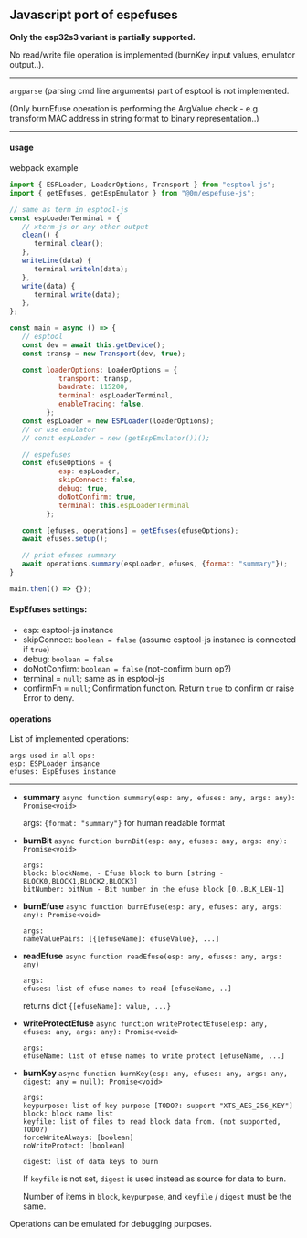 ## Javascript port of espefuses

**Only the esp32s3 variant is partially supported.**

No read/write file operation is implemented (burnKey input values, emulator output..).

---

`argparse` (parsing cmd line arguments) part of esptool is not implemented.

(Only burnEfuse operation is performing the ArgValue check - e.g. transform MAC address in string format to binary representation..)

---

#### usage

webpack example

```javascript
import { ESPLoader, LoaderOptions, Transport } from "esptool-js";
import { getEfuses, getEspEmulator } from "@0m/espefuse-js";

// same as term in esptool-js
const espLoaderTerminal = {  
   // xterm-js or any other output                                                  
   clean() {                                                                    
      terminal.clear();                                                  
   },                                                                           
   writeLine(data) {                                                            
      terminal.writeln(data);                                            
   },                                                                           
   write(data) {                                                                
      terminal.write(data);                                              
   },
};

const main = async () => {
   // esptool
   const dev = await this.getDevice();
   const transp = new Transport(dev, true);

   const loaderOptions: LoaderOptions = {                                     
            transport: transp,                                                  
            baudrate: 115200,                                                 
            terminal: espLoaderTerminal,                                        
            enableTracing: false,                                                    
         };
   const espLoader = new ESPLoader(loaderOptions);
   // or use emulator
   // const espLoader = new (getEspEmulator())();

   // espefuses
   const efuseOptions = {
            esp: espLoader,
            skipConnect: false,                                
            debug: true,
            doNotConfirm: true,
            terminal: this.espLoaderTerminal
         };

   const [efuses, operations] = getEfuses(efuseOptions);
   await efuses.setup();

   // print efuses summary
   await operations.summary(espLoader, efuses, {format: "summary"});
}

main.then(() => {});

```

#### EspEfuses settings:

 - esp: esptool-js instance
 - skipConnect: `boolean = false` (assume esptool-js instance is connected if `true`)
 - debug: `boolean = false`
 - doNotConfirm: `boolean = false` (not-confirm burn op?)
 - terminal = `null`; same as in esptool-js
 - confirmFn = `null`; Confirmation function. Return `true` to confirm or raise Error to deny. 

#### operations

List of implemented operations:

```
args used in all ops:
esp: ESPLoader insance
efuses: EspEfuses instance
```

---

 - **summary** `async function summary(esp: any, efuses: any, args: any): Promise<void>`

    args: `{format: "summary"}` for human readable format

 - **burnBit** `async function burnBit(esp: any, efuses: any, args: any): Promise<void>`

    
    ```
    args:
    block: blockName, - Efuse block to burn [string - BLOCK0,BLOCK1,BLOCK2,BLOCK3]
    bitNumber: bitNum - Bit number in the efuse block [0..BLK_LEN-1]
    ```

 - **burnEfuse** `async function burnEfuse(esp: any, efuses: any, args: any): Promise<void>`

    
    ```
    args:
    nameValuePairs: [{[efuseName]: efuseValue}, ...]
    ```

 - **readEfuse** `async function readEfuse(esp: any, efuses: any, args: any)`

   ```
   args:
   efuses: list of efuse names to read [efuseName, ..] 
   ```

   returns dict `{[efuseName]: value, ...}`

 - **writeProtectEfuse** `async function writeProtectEfuse(esp: any, efuses: any, args: any): Promise<void>`

   ```
   args:
   efuseName: list of efuse names to write protect [efuseName, ...]

   ```

 - **burnKey** `async function burnKey(esp: any, efuses: any, args: any, digest: any = null): Promise<void>`

   ```
   args:
   keypurpose: list of key purpose [TODO?: support "XTS_AES_256_KEY"]
   block: block name list
   keyfile: list of files to read block data from. (not supported, TODO?)
   forceWriteAlways: [boolean]
   noWriteProtect: [boolean]

   digest: list of data keys to burn
   ```

   If `keyfile` is not set, `digest` is used instead as source for data to burn.

   Number of items in `block`, `keypurpose`, and `keyfile` / `digest` must be the same.

Operations can be emulated for debugging purposes.
